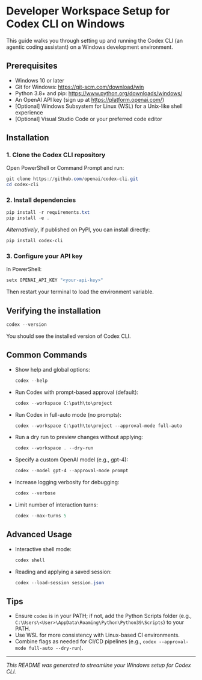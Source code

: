  # Developer Workspace Setup for Codex CLI on Windows

 This guide walks you through setting up and running the Codex CLI (an agentic coding assistant) on a Windows development environment.

 ## Prerequisites
 - Windows 10 or later
 - Git for Windows: https://git-scm.com/download/win
 - Python 3.8+ and pip: https://www.python.org/downloads/windows/
 - An OpenAI API key (sign up at https://platform.openai.com/)
 - [Optional] Windows Subsystem for Linux (WSL) for a Unix-like shell experience
 - [Optional] Visual Studio Code or your preferred code editor

 ## Installation

 ### 1. Clone the Codex CLI repository
 Open PowerShell or Command Prompt and run:
 ```powershell
 git clone https://github.com/openai/codex-cli.git
 cd codex-cli
 ```

 ### 2. Install dependencies
 ```powershell
 pip install -r requirements.txt
 pip install -e .
 ```

 *Alternatively*, if published on PyPI, you can install directly:
 ```powershell
 pip install codex-cli
 ```

 ### 3. Configure your API key
 In PowerShell:
 ```powershell
 setx OPENAI_API_KEY "<your-api-key>"
 ```
 Then restart your terminal to load the environment variable.

 ## Verifying the installation
 ```powershell
 codex --version
 ```
 You should see the installed version of Codex CLI.

 ## Common Commands

 - Show help and global options:
   ```powershell
   codex --help
   ```

 - Run Codex with prompt-based approval (default):
   ```powershell
   codex --workspace C:\path\to\project
   ```

 - Run Codex in full-auto mode (no prompts):
   ```powershell
   codex --workspace C:\path\to\project --approval-mode full-auto
   ```

 - Run a dry run to preview changes without applying:
   ```powershell
   codex --workspace . --dry-run
   ```

 - Specify a custom OpenAI model (e.g., gpt-4):
   ```powershell
   codex --model gpt-4 --approval-mode prompt
   ```

 - Increase logging verbosity for debugging:
   ```powershell
   codex --verbose
   ```

 - Limit number of interaction turns:
   ```powershell
   codex --max-turns 5
   ```

 ## Advanced Usage
 - Interactive shell mode:
   ```powershell
   codex shell
   ```
 - Reading and applying a saved session:
   ```powershell
   codex --load-session session.json
   ```

 ## Tips
 - Ensure `codex` is in your PATH; if not, add the Python Scripts folder (e.g., `C:\Users\<User>\AppData\Roaming\Python\Python39\Scripts`) to your PATH.
 - Use WSL for more consistency with Linux-based CI environments.
 - Combine flags as needed for CI/CD pipelines (e.g., `codex --approval-mode full-auto --dry-run`).

 ---
 *This README was generated to streamline your Windows setup for Codex CLI.*